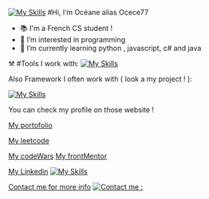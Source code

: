 [![My Skills](https://skillicons.dev/icons?i=apple)](https://skillicons.dev) #Hi, I’m Océane alias Ocece77
- 📚 I'm a French CS student !
- 👀 I’m interested in programming 
- 🌱 I’m currently learning python , javascript, c# and java
  

⚒️ #Tools I work with:
[![My Skills](https://skillicons.dev/icons?i=js,html,css,py,cs,cpp,c,kotlin,npm,nodejs,sqlite,react,figma)](https://skillicons.dev)

Also Framework I often work with ( look a my project ! ):

[![My Skills](https://skillicons.dev/icons?i=tailwind,bootstrap,react,angular,vite)](https://skillicons.dev)

You can check my profile on those website !

[My portofolio]( https://ocece77.github.io/portfolio/)

[My leetcode]( https://leetcode.com/Ocece77)

[My codeWars]( https://www.codewars.com/users/Ocece77)
[My frontMentor](https://www.frontendmentor.io/profile/Ocece77)

[My Linkedin](https://www.linkedin.com/in/oceanekasindu/)  [![My Skills](https://skillicons.dev/icons?i=linkedin)](https://www.linkedin.com/in/oceanekasindu/) 

[Contact me for more info](mailto:oceanekasindupro@gmail.com?subject=[GitHub]%20Want%20to%20Contact%20You) [![Contact me :](https://skillicons.dev/icons?i=gmail)](mailto:oceanekasindupro@gmail.com?subject=[GitHub]%20Want%20to%20Contact%20You)


<!---
Ocece77/Ocece77 is a ✨ special ✨ repository because its `README.md` (this file) appears on your GitHub profile.
You can click the Preview link to take a look at your changes.
--->
